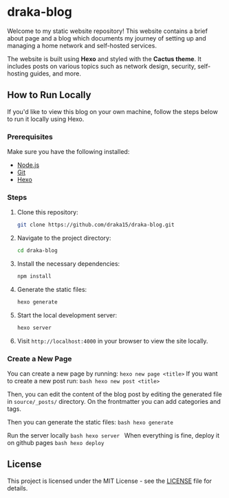 # draka-blog

Welcome to my static website repository! This website contains a brief about page and a blog which documents my journey of setting up and managing a home network and self-hosted services.

The website is built using **Hexo** and styled with the **Cactus theme**. It includes posts on various topics such as network design, security, self-hosting guides, and more.

## How to Run Locally

If you'd like to view this blog on your own machine, follow the steps below to run it locally using Hexo.

### Prerequisites

Make sure you have the following installed:
- [Node.js](https://nodejs.org/)
- [Git](https://git-scm.com/)
- [Hexo](https://hexo.io/)
  
### Steps

1. Clone this repository:
    ```bash
    git clone https://github.com/draka15/draka-blog.git
    ```

2. Navigate to the project directory:
    ```bash
    cd draka-blog
    ```

3. Install the necessary dependencies:
    ```bash
    npm install
    ```
4. Generate the static files:
    ```bash
    hexo generate
    ```

5. Start the local development server:
    ```bash
    hexo server
    ```

6. Visit `http://localhost:4000` in your browser to view the site locally.

### Create a New Page

You can create a new page by running:
    ```
    hexo new page <title>
    ```
If you want to create a new post run:
    ```bash
    hexo new post <title>
    ```

Then, you can edit the content of the blog post by editing the generated file in `source/_posts/` directory.
On the frontmatter you can add categories and tags.

Then you can generate the static files:
    ```bash
    hexo generate
    ```

Run the server locally
    ```bash
    hexo server
    ```
When everything is fine, deploy it on github pages
    ```bash
    hexo deploy
    ```

## License

This project is licensed under the MIT License - see the [LICENSE](LICENSE) file for details.
